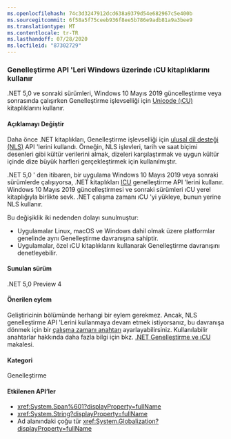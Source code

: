 ```yaml
---
ms.openlocfilehash: 74c3d3247912dcd638a9379d54e682967c5e400b
ms.sourcegitcommit: 6f58a5f75ceeb936f8ee5b786e9adb81a9a3bee9
ms.translationtype: MT
ms.contentlocale: tr-TR
ms.lasthandoff: 07/28/2020
ms.locfileid: "87302729"
---
```

### <a name="globalization-apis-use-icu-libraries-on-windows"></a>Genelleştirme API 'Leri Windows üzerinde ıCU kitaplıklarını kullanır

.NET 5,0 ve sonraki sürümleri, Windows 10 Mayıs 2019 güncelleştirme veya sonrasında çalışırken Genelleştirme işlevselliği için [Unicode (ıCU)](http://site.icu-project.org/home) kitaplıklarını kullanır.

#### <a name="change-description"></a>Açıklamayı Değiştir

Daha önce .NET kitaplıkları, Genelleştirme işlevselliği için [ulusal dil desteği (NLS)](/windows/win32/intl/national-language-support) API 'lerini kullandı. Örneğin, NLS işlevleri, tarih ve saat biçimi desenleri gibi kültür verilerini almak, dizeleri karşılaştırmak ve uygun kültür içinde dize büyük harfleri gerçekleştirmek için kullanılmıştır.

.NET 5,0 ' den itibaren, bir uygulama Windows 10 Mayıs 2019 veya sonraki sürümlerde çalışıyorsa, .NET kitaplıkları [ICU](http://site.icu-project.org/home) genelleştirme API 'lerini kullanır. Windows 10 Mayıs 2019 güncelleştirmesi ve sonraki sürümleri ıCU yerel kitaplığıyla birlikte sevk. .NET çalışma zamanı ıCU 'yi yükleye, bunun yerine NLS kullanır.

Bu değişiklik iki nedenden dolayı sunulmuştur:

- Uygulamalar Linux, macOS ve Windows dahil olmak üzere platformlar genelinde aynı Genelleştirme davranışına sahiptir.
- Uygulamalar, özel ıCU kitaplıklarını kullanarak Genelleştirme davranışını denetleyebilir.

#### <a name="version-introduced"></a>Sunulan sürüm

.NET 5,0 Preview 4

#### <a name="recommended-action"></a>Önerilen eylem

Geliştiricinin bölümünde herhangi bir eylem gerekmez. Ancak, NLS genelleştirme API 'Lerini kullanmaya devam etmek istiyorsanız, bu davranışa dönmek için bir [çalışma zamanı anahtarı](../../../../docs/core/run-time-config/globalization.md#nls) ayarlayabilirsiniz. Kullanılabilir anahtarlar hakkında daha fazla bilgi için bkz. [.NET Genelleştirme ve ıCU](/dotnet/standard/globalization-localization/globalization-icu) makalesi.

#### <a name="category"></a>Kategori

Genelleştirme

#### <a name="affected-apis"></a>Etkilenen API’ler

- <xref:System.Span%601?displayProperty=fullName>
- <xref:System.String?displayProperty=fullName>
- Ad alanındaki çoğu tür <xref:System.Globalization?displayProperty=fullName>

<!--

#### Affected APIs

- ``T:System.Span`1``
- `T:System.String`
- `N:System.Globalization`

-->
